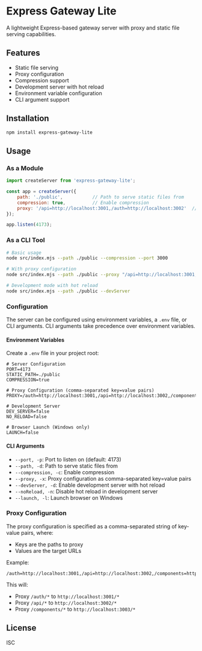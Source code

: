 # Express Gateway Lite

A lightweight Express-based gateway server with proxy and static file serving capabilities.

## Features

- Static file serving
- Proxy configuration
- Compression support
- Development server with hot reload
- Environment variable configuration
- CLI argument support

## Installation

```bash
npm install express-gateway-lite
```

## Usage

### As a Module

```javascript
import createServer from 'express-gateway-lite';

const app = createServer({
    path: './public',           // Path to serve static files from
    compression: true,          // Enable compression
    proxy: '/api=http://localhost:3001,/auth=http://localhost:3002'  // Proxy configuration
});

app.listen(4173);
```

### As a CLI Tool

```bash
# Basic usage
node src/index.mjs --path ./public --compression --port 3000

# With proxy configuration
node src/index.mjs --path ./public --proxy "/api=http://localhost:3001,/auth=http://localhost:3002"

# Development mode with hot reload
node src/index.mjs --path ./public --devServer
```

### Configuration

The server can be configured using environment variables, a `.env` file, or CLI arguments. CLI arguments take precedence over environment variables.

#### Environment Variables

Create a `.env` file in your project root:

```env
# Server Configuration
PORT=4173
STATIC_PATH=./public
COMPRESSION=true

# Proxy Configuration (comma-separated key=value pairs)
PROXY=/auth=http://localhost:3001,/api=http://localhost:3002,/components=http://localhost:3003

# Development Server
DEV_SERVER=false
NO_RELOAD=false

# Browser Launch (Windows only)
LAUNCH=false
```

#### CLI Arguments

- `--port, -p`: Port to listen on (default: 4173)
- `--path, -d`: Path to serve static files from
- `--compression, -c`: Enable compression
- `--proxy, -x`: Proxy configuration as comma-separated key=value pairs
- `--devServer, -d`: Enable development server with hot reload
- `--noReload, -n`: Disable hot reload in development server
- `--launch, -l`: Launch browser on Windows

### Proxy Configuration

The proxy configuration is specified as a comma-separated string of key-value pairs, where:
- Keys are the paths to proxy
- Values are the target URLs

Example:
```
/auth=http://localhost:3001,/api=http://localhost:3002,/components=http://localhost:3003
```

This will:
- Proxy `/auth/*` to `http://localhost:3001/*`
- Proxy `/api/*` to `http://localhost:3002/*`
- Proxy `/components/*` to `http://localhost:3003/*`

## License

ISC 